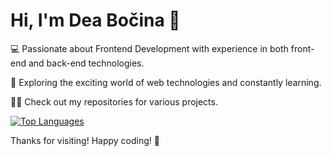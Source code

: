 # Hi, I'm Dea Bočina 👋

💻 Passionate about Frontend Development with experience in both front-end and back-end technologies.

🚀 Exploring the exciting world of web technologies and constantly learning.

👨‍💻 Check out my repositories for various projects.

[![Top Languages](https://github-readme-stats.vercel.app/api/top-langs/?username=deabocina&layout=compact)](https://github.com/deabocina)


Thanks for visiting! Happy coding! 🚀
